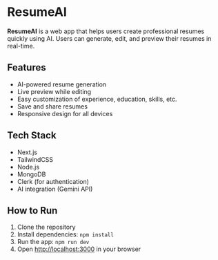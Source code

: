 # ResumeAI

**ResumeAI** is a web app that helps users create professional resumes quickly using AI. Users can generate, edit, and preview their resumes in real-time.

## Features

- AI-powered resume generation
- Live preview while editing
- Easy customization of experience, education, skills, etc.
- Save and share resumes
- Responsive design for all devices

## Tech Stack

- Next.js
- TailwindCSS
- Node.js
- MongoDB
- Clerk (for authentication)
- AI integration (Gemini API)

## How to Run

1. Clone the repository
2. Install dependencies: `npm install`
3. Run the app: `npm run dev`
4. Open [http://localhost:3000](http://localhost:3000) in your browser
